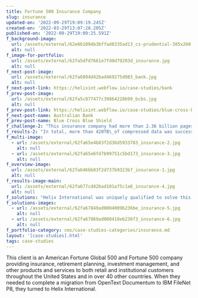 ```yaml
---
title: Fortune 500 Insurance Company
slug: insurance
updated-on: '2022-09-29T19:09:19.245Z'
created-on: '2022-03-29T13:07:28.205Z'
published-on: '2022-09-29T19:09:25.591Z'
f_background-image:
  url: /assets/external/62e0b1094b3bffad8335ad13_cs-prudential-385x260.jpg
  alt: null
f_image-for-portfolio:
  url: /assets/external/62fa5dfd7661e7fd0d79203d_insurance.jpg
  alt: null
f_next-post-image:
  url: /assets/external/62fa6894d42bad469275d083_bank.jpg
  alt: null
f_next-post-link: https://helixint.webflow.io/case-studies/bank
f_prev-post-image:
  url: /assets/external/62fa5c877477c39864228699_bcbs.jpg
  alt: null
f_prev-post-link: https://helixint.webflow.io/case-studies/blue-cross-blue-shield
f_next-post-name: Australian Bank
f_prev-post-name: Blue Cross Blue Shield
f_challenge-2: "This insurance company had more than 2.36 billion pages of records data needing to be located, extracted, normalized, indexed, and mapped to their new FileNet solution, as well as more than 420TB\_of compressed data that needed to be migrated and ready to view in FileNet without decompressing at any point. Almost all of this data was highly sensitive, meaning that offline migration hardware services with end-to-end encryption both in motion and at rest was required.\n\nAdditionally, a significant majority of the data was static records, including invoices, member records, and other sensitive financial data. These records were to be very infrequently accessed and never changed, but must be kept ready for quick location and reference. Due to new GDPR regulations, it was also necessary to introduce a means by which any data pertaining to a specific member invoking their GDPR Right to be Forgotten could be deleted from a compressed text-only print stream archive without extracting the data and without affecting other records within that stream, which required a highly precise and complex byte offset measurement solution.\n\nAll of this data had to be made available for rapid federated search across various storage locations and formats, with support for search based on any metadata or filters. Upon locating the relevant data from potentially many different locations, the data was to be packaged up into any selected document format such as PDF, with compliant branding and legal information applied, and then served up on-demand. This would enable user and customer self-service.\n\nFinally, due to the massive amount of data and legal implications should any discrepancies, errors, or loss of data integrity occur, this insurance company required a comprehensive audit trail with full chain of custody for every unit of data touched by the migration project.\n\nIn order to significantly reduce migration costs, Helix International migrated only the most recent, frequently accessed, and dynamic data to FileNet, leaving the static data in its original storage location. Helix deployed it's proprietary RealTime\_Viewer (RTV) to replace the legacy Documentum viewer."
f_results-2: "In total, more than 420TB\_of compressed data was successfully discovered, extracted, normalized, and optimized by the Helix Massive Archival Retrieval System (MARS)\_migration platform. Additionally, more than 2.36 billion pages of records were successfully indexed and mapped to FileNet from various archives, programs, and repositories.\n\nBy utilizing RTV to circumvent the original ECM, viewer, and APIs, Helix saved this insurance company more than $5MM within the first year and allowed them to close an entire data center that was no longer needed following the project's completion, due to the massive reduction in computational and storage requirements once the data was normalized, collated, and combined. This savings emerged from a combination of savings against the licensing fee renewal of the legacy ECM and viewer, as well as the closure of the data center and other cost reductions. This savings more than offset the cost of the entire migration project within the first year since contract signing, with ongoing savings forever thereafter.\n\nFull end-to-end encryption and a full audit trail with comprehensive chain of custody tracking was provided, proving yet another flawless enterprise ETL\_execution for Helix International."
f_multi-image:
  - url: /assets/external/62fa65e4b83f2d36d5933783_insurance-2.jpg
    alt: null
  - url: /assets/external/62fa65e6fd7b99751c5bd173_insurance-3.jpg
    alt: null
f_overview-image:
  url: /assets/external/62fa646bb83f2d737b9323b7_insurance-1.jpg
  alt: null
f_results-image-main:
  url: /assets/external/62fa677cd42bad101a75c1a6_insurance-4.jpg
  alt: null
f_solutions: "Helix International was uniquely qualified to solve this insurance company's needs due to the proprietary Helix MARS migration platform. While alternative options do exist, the Helix MARS\_platform features several unique and differentiating advantages, such as the ability to extract, read, normalize, and manipulate data from archives without decompression, as well as the built-in option for end-to-end encryption of data both in motion and at rest, and a built-in audit trail with full chain of custody. The platform includes 45 unique extractors for every legacy ECM commonly employed by enterprises.\n\nAdditionally, the Helix MARS\_platform features the proprietary RTV program, which allows for records data to be viewed in any format without need of migrating the data, and without need of the legacy ECM, viewer, or any of the associated licenses. This unique approach to ECM\_migrations and retirement of legacy ECM\_solutions has saved over a trillion dollars to date for more than 500 enterprises, and is one of the many reasons why Helix International is IBM's premium partner of choice for ECM, ETL,\_and ESB projects."
f_solutions-images:
  - url: /assets/external/62fa67849ad0004009b236be_insurance-5.jpg
    alt: null
  - url: /assets/external/62fa67869ad000418eb236f3_insurance-6.jpg
    alt: null
f_portfolio-category: cms/case-studies-categories/insurance.md
layout: '[case-studies].html'
tags: case-studies
---
```


This client is an American Fortune Global 500 and Fortune 500 company providing insurance, retirement planning, investment management, and other products and services to both retail and institutional customers throughout the United States and in over 40 other countries. When they needed to complete a migration from OpenText Documentum to IBM FileNet P8, they turned to Helix International.
